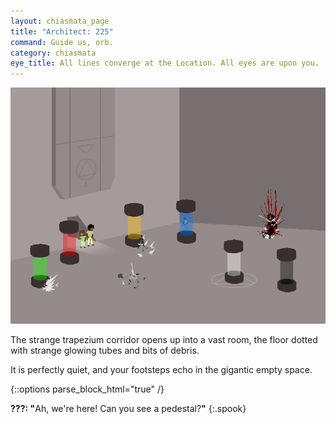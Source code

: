 ```yaml
---
layout: chiasmata_page
title: "Architect: 225"
command: Guide us, orb.
category: chiasmata
eye_title: All lines converge at the Location. All eyes are upon you.
---
```


![225](/chiasmata/images/narrative/224.png)

The strange trapezium corridor opens up into a vast room, the floor dotted with strange glowing tubes and bits of debris.

It is perfectly quiet, and your footsteps echo in the gigantic empty space.

{::options parse_block_html="true" /}
<div class="dialogue">
<b>???: "</b>Ah, we're here! Can you see a pedestal?<b>"</b> 
{:.spook}
</div>